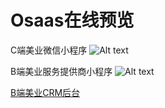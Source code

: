 # Osaas在线预览
C端美业微信小程序
![Alt text](https://github.com/wwyl-saas/Osaas/blob/master/pictures/20200301115211.jpg)  

B端美业服务提供商小程序
![Alt text](https://github.com/wwyl-saas/Osaas/blob/master/pictures/20200301115155.jpg)  

[B端美业CRM后台](https://test.wanwuyoulian.com)  





